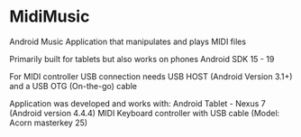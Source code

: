 MidiMusic
=========

Android Music Application that manipulates and plays MIDI files

Primarily built for tablets but also works on phones
Android SDK 15 - 19

For MIDI controller USB connection needs USB HOST (Android Version 3.1+)
and a USB OTG (On-the-go) cable

Application was developed and works with:
Android Tablet - Nexus 7 (Android version 4.4.4)
MIDI Keyboard controller with USB cable (Model: Acorn masterkey 25)
